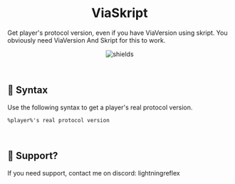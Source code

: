 <h1 style="text-align: center;" id="title">ViaSkript</h1>

<p id="description">Get player's protocol version, even if you have ViaVersion using skript. You obviously need ViaVersion And Skript for this to work.</p>

<p style="text-align: center;"><img src="https://img.shields.io/github/license/LightningReflex/ViaSkript" alt="shields"></p>
<p>&nbsp;</p>

<h2>📝 Syntax</h2>
<p>Use the following syntax to get a player's real protocol version.</p>

```
%player%'s real protocol version
```
<p>&nbsp;</p>

<h2>💖 Support?</h2>
If you need support, contact me on discord: lightningreflex